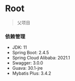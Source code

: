 # Root

> 父项目

### 依赖管理
- JDK: 11
- Spring Boot: 2.4.5
- Spring Cloud Alibaba: 2021.1
- Swagger: 3.0.0
- Guava: 30.1-jre
- Mybatis Plus: 3.4.2